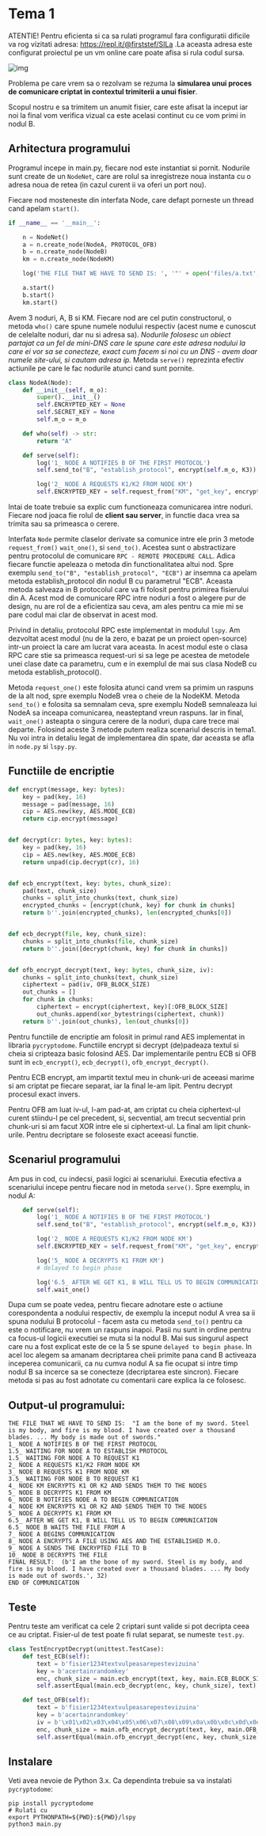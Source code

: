 # Tema 1

ATENTIE! Pentru eficienta si ca sa rulati programul fara configuratii dificile va rog vizitati adresa:
<https://repl.it/@firststef/SILa> .La aceasta adresa este configurat proiectul pe un vm online care poate afisa si rula codul sursa.

![img](./ss.PNG)

Problema pe care vrem sa o rezolvam se rezuma la **simularea unui proces de comunicare criptat in contextul trimiterii a unui fisier**.

Scopul nostru e sa trimitem un anumit fisier, care este afisat la inceput iar noi la final vom verifica vizual ca este acelasi continut cu ce vom primi in nodul B.

## Arhitectura programului

Programul incepe in main.py, fiecare nod este instantiat si pornit. Nodurile sunt create de un `NodeNet`, care are rolul sa inregistreze noua instanta cu o adresa noua de retea (in cazul curent ii va oferi un port nou). 

Fiecare nod mosteneste din interfata Node, care defapt porneste un thread cand apelam `start()`. 

```py
if __name__ == '__main__':

    n = NodeNet()
    a = n.create_node(NodeA, PROTOCOL_OFB)
    b = n.create_node(NodeB)
    km = n.create_node(NodeKM)

    log('THE FILE THAT WE HAVE TO SEND IS: ', '"' + open('files/a.txt', 'r').read() + '"')

    a.start()
    b.start()
    km.start()
```

Avem 3 noduri, A, B si KM. Fiecare nod are cel putin constructorul, o metoda `who()` care spune numele nodului respectiv (acest nume e cunoscut de celelalte noduri, dar nu si adresa sa). *Nodurile folosesc un obiect partajat ca un fel de mini-DNS care le spune care este adresa nodului la care ei vor sa se conecteze, exact cum facem si noi cu un DNS - avem doar numele site-ului, si cautam adresa ip.* Metoda `serve()` reprezinta efectiv actiunile pe care le fac nodurile atunci cand sunt pornite.

```py
class NodeA(Node):
    def __init__(self, m_o):
        super().__init__()
        self.ENCRYPTED_KEY = None
        self.SECRET_KEY = None
        self.m_o = m_o

    def who(self) -> str:
        return "A"

    def serve(self):
        log('1_ NODE A NOTIFIES B OF THE FIRST PROTOCOL')
        self.send_to("B", "establish_protocol", encrypt(self.m_o, K3))

        log('2_ NODE A REQUESTS K1/K2 FROM NODE KM')
        self.ENCRYPTED_KEY = self.request_from("KM", "get_key", encrypt("K1" if self.m_o == PROTOCOL_ECB else "K2", K3))
```

Intai de toate trebuie sa explic cum functioneaza comunicarea intre noduri. Fiecare nod joaca fie rolul de **client sau server**, in functie daca vrea sa trimita sau sa primeasca o cerere. 

Interfata `Node` permite claselor derivate sa comunice intre ele prin 3 metode `request_from()` `wait_one()`, si `send_to()`. Acestea sunt o abstractizare pentru protocolul de comunicare `RPC - REMOTE PROCEDURE CALL`. Adica fiecare functie apeleaza o metoda din functionalitatea altui nod. Spre exemplu `send_to("B", "establish_protocol", "ECB")` ar insemna ca apelam metoda establish_protocol din nodul B cu parametrul "ECB". Aceasta metoda salveaza in B protocolul care va fi folosit pentru primirea fisierului din A. Acest mod de comunicare RPC intre noduri a fost o alegere pur de design, nu are rol de a eficientiza sau ceva, am ales pentru ca mie mi se pare codul mai clar de observat in acest mod. 

Privind in detaliu, protocolul RPC este implementat in modulul `lspy`. Am dezvoltat acest modul (nu de la zero, e bazat pe un proiect open-source) intr-un proiect la care am lucrat vara aceasta. In acest modul este o clasa RPC care stie sa primeasca request-uri si sa lege pe acestea de metodele unei clase date ca parametru, cum e in exemplul de mai sus clasa NodeB cu metoda establish_protocol(). 

Metoda `request_one()` este folosita atunci cand vrem sa primim un raspuns de la alt nod, spre exemplu NodeB vrea o cheie de la NodeKM. Metoda `send_to()` e folosita sa semnalam ceva, spre exemplu NodeB semnaleaza lui NodeA sa inceapa comunicarea, neasteptand vreun raspuns. Iar in final, `wait_one()` asteapta o singura cerere de la noduri, dupa care trece mai departe. Folosind aceste 3 metode putem realiza scenariul descris in tema1. Nu voi intra in detaliu legat de implementarea din spate, dar aceasta se afla in `node.py` si `lspy.py`.

## Functiile de encriptie

```py
def encrypt(message, key: bytes):
    key = pad(key, 16)
    message = pad(message, 16)
    cip = AES.new(key, AES.MODE_ECB)
    return cip.encrypt(message)


def decrypt(cr: bytes, key: bytes):
    key = pad(key, 16)
    cip = AES.new(key, AES.MODE_ECB)
    return unpad(cip.decrypt(cr), 16)


def ecb_encrypt(text, key: bytes, chunk_size):
    pad(text, chunk_size)
    chunks = split_into_chunks(text, chunk_size)
    encrypted_chunks = [encrypt(chunk, key) for chunk in chunks]
    return b''.join(encrypted_chunks), len(encrypted_chunks[0])


def ecb_decrypt(file, key, chunk_size):
    chunks = split_into_chunks(file, chunk_size)
    return b''.join([decrypt(chunk, key) for chunk in chunks])


def ofb_encrypt_decrypt(text, key: bytes, chunk_size, iv):
    chunks = split_into_chunks(text, chunk_size)
    ciphertext = pad(iv, OFB_BLOCK_SIZE)
    out_chunks = []
    for chunk in chunks:
        ciphertext = encrypt(ciphertext, key)[:OFB_BLOCK_SIZE]
        out_chunks.append(xor_bytestrings(ciphertext, chunk))
    return b''.join(out_chunks), len(out_chunks[0])
```

Pentru functiile de encriptie am folosit in primul rand AES implementat in libraria `pycryptodome`. Functiile encrypt si decrypt (de)padeaza textul si cheia si cripteaza basic folosind AES. Dar implementarile pentru ECB si OFB sunt in `ecb_encrypt()`, `ecb_decrypt()`, `ofb_encrypt_decrypt()`.

Pentru ECB encrypt, am impartit textul meu in chunk-uri de aceeasi marime si am criptat pe fiecare separat, iar la final le-am lipit. Pentru decrypt procesul exact invers. 

Pentru OFB am luat iv-ul, l-am pad-at, am criptat cu cheia ciphertext-ul curent stiindu-l pe cel precedent, si, secvential, am trecut secvential prin chunk-uri si am facut XOR intre ele si ciphertext-ul. La final am lipit chunk-urile. Pentru decriptare se foloseste exact aceeasi functie.

## Scenariul programului

Am pus in cod, cu indecsi, pasii logici ai scenariului. Executia efectiva a scenariului incepe pentru fiecare nod in metoda `serve()`. Spre exemplu, in nodul A:

```py
    def serve(self):
        log('1_ NODE A NOTIFIES B OF THE FIRST PROTOCOL')
        self.send_to("B", "establish_protocol", encrypt(self.m_o, K3))

        log('2_ NODE A REQUESTS K1/K2 FROM NODE KM')
        self.ENCRYPTED_KEY = self.request_from("KM", "get_key", encrypt("K1" if self.m_o == PROTOCOL_ECB else "K2", K3))

        log('5_ NODE A DECRYPTS K1 FROM KM')
        # delayed to begin phase

        log('6.5_ AFTER WE GET K1, B WILL TELL US TO BEGIN COMMUNICATION')  # SO EXECUTION MOVES TO THE BEGIN METHOD
        self.wait_one()
```

Dupa cum se poate vedea, pentru fiecare adnotare este o actiune corespondenta a nodului respectiv, de exemplu la inceput nodul A vrea sa ii spuna nodului B protocolul - facem asta cu metoda `send_to()` pentru ca este o notificare, nu vrem un raspuns inapoi. Pasii nu sunt in ordine pentru ca focus-ul logicii executiei se muta si la nodul B. Mai sus singurul aspect care nu a fost explicat este de ce la 5 se spune `delayed to begin phase`. In acel loc alegem sa amanam decriptarea cheii primite pana cand B activeaza inceperea comunicarii, ca nu cumva nodul A sa fie ocupat si intre timp nodul B sa incerce sa se conecteze (decriptarea este sincron). Fiecare metoda si pas au fost adnotate cu comentarii care explica la ce folosesc. 

## Output-ul programului:

```
THE FILE THAT WE HAVE TO SEND IS:  "I am the bone of my sword. Steel is my body, and fire is my blood. I have created over a thousand blades. ... My body is made out of swords."
1_ NODE A NOTIFIES B OF THE FIRST PROTOCOL
1.5_ WAITING FOR NODE A TO ESTABLISH PROTOCOL
1.5_ WAITING FOR NODE A TO REQUEST K1
2_ NODE A REQUESTS K1/K2 FROM NODE KM
3_ NODE B REQUESTS K1 FROM NODE KM
3.5_ WAITING FOR NODE B TO REQUEST K1
4_ NODE KM ENCRYPTS K1 OR K2 AND SENDS THEM TO THE NODES
5_ NODE B DECRYPTS K1 FROM KM
6_ NODE B NOTIFIES NODE A TO BEGIN COMMUNICATION
4_ NODE KM ENCRYPTS K1 OR K2 AND SENDS THEM TO THE NODES
5_ NODE A DECRYPTS K1 FROM KM
6.5_ AFTER WE GET K1, B WILL TELL US TO BEGIN COMMUNICATION
6.5_ NODE B WAITS THE FILE FROM A
7_ NODE A BEGINS COMMUNICATION 
8_ NODE A ENCRYPTS A FILE USING AES AND THE ESTABLISHED M.O.
9_ NODE A SENDS THE ENCRYPTED FILE TO B
10_ NODE B DECRYPTS THE FILE
FINAL RESULT:  (b'I am the bone of my sword. Steel is my body, and fire is my blood. I have created over a thousand blades. ... My body is made out of swords.', 32)
END OF COMMUNICATION
```

## Teste 

Pentru teste am verificat ca cele 2 criptari sunt valide si pot decripta ceea ce au criptat. Fisier-ul de test poate fi rulat separat, se numeste `test.py`.

```py
class TestEncryptDecrypt(unittest.TestCase):
    def test_ECB(self):
        text = b'fisier1234textvulpeasarepestevizuina'
        key = b'acertainrandomkey'
        enc, chunk_size = main.ecb_encrypt(text, key, main.ECB_BLOCK_SIZE)
        self.assertEqual(main.ecb_decrypt(enc, key, chunk_size), text)

    def test_OFB(self):
        text = b'fisier1234textvulpeasarepestevizuina'
        key = b'acertainrandomkey'
        iv = b'\x01\x02\x03\x04\x05\x06\x07\x08\x09\x0a\x0b\x0c\x0d\x0e\x0f'
        enc, chunk_size = main.ofb_encrypt_decrypt(text, key, main.OFB_BLOCK_SIZE, iv)
        self.assertEqual(main.ofb_encrypt_decrypt(enc, key, chunk_size, iv)[0], text)
```

## Instalare

Veti avea nevoie de Python 3.x. Ca dependinta trebuie sa va instalati `pycryptodome`:
```
pip install pycryptodome
# Rulati cu
export PYTHONPATH=${PWD}:${PWD}/lspy
python3 main.py
```
